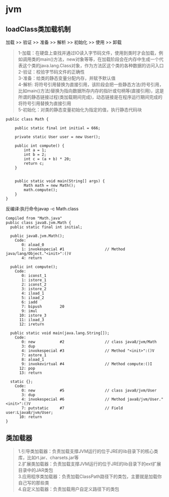 # jvm
## loadClass类加载机制  
加载 >> 验证 >> 准备 >> 解析 >> 初始化 >> 使用 >> 卸载  
>1-加载：在硬盘上查找并通过IO读入字节码文件，使用到类时才会加载，例如调用类的main()方法，new对象等等，在加载阶段会在内存中生成一个代表这个类的java.lang.Class对象，作为方法区这个类的各种数据的访问入口  
>2-验证：校验字节码文件的正确性  
>3-准备：给类的静态变量分配内存，并赋予默认值  
>4-解析: 将符号引用替换为直接引用，该阶段会把一些静态方法(符号引用，比如main()方法)替换为指向数据所存内存的指针或句柄等(直接引用)，这是所谓的静态链接过程(类加载期间完成)，动态链接是在程序运行期间完成的将符号引用替换为直接引用   
>5-初始化：对类的静态变量初始化为指定的值，执行静态代码块
```
public class Math {

    public static final int initial = 666;

    private static User user = new User();

    public int compute() {
        int a = 1;
        int b = 2;
        int c = (a + b) * 20;
        return c;
    }


    public static void main(String[] args) {
        Math math = new Math();
        math.compute();
    }
}
```
反编译:执行命令javap -c Math.class
```
Compiled from "Math.java"
public class java8.jvm.Math {
  public static final int initial;

  public java8.jvm.Math();
    Code:
       0: aload_0
       1: invokespecial #1                  // Method java/lang/Object."<init>":()V
       4: return

  public int compute();
    Code:
       0: iconst_1
       1: istore_1
       2: iconst_2
       3: istore_2
       4: iload_1
       5: iload_2
       6: iadd
       7: bipush        20
       9: imul
      10: istore_3
      11: iload_3
      12: ireturn

  public static void main(java.lang.String[]);
    Code:
       0: new           #2                  // class java8/jvm/Math
       3: dup
       4: invokespecial #3                  // Method "<init>":()V
       7: astore_1
       8: aload_1
       9: invokevirtual #4                  // Method compute:()I
      12: pop
      13: return

  static {};
    Code:
       0: new           #5                  // class java8/jvm/User
       3: dup
       4: invokespecial #6                  // Method java8/jvm/User."<init>":()V
       7: putstatic     #7                  // Field user:Ljava8/jvm/User;
      10: return
}

```
## 类加载器
>1.引导类加载器：负责加载支撑JVM运行的位于JRE的lib目录下的核心类库，比如rt.jar、charsets.jar等  
>2.扩展类加载器：负责加载支撑JVM运行的位于JRE的lib目录下的ext扩展目录中的JAR类包  
>3.应用程序类加载器：负责加载ClassPath路径下的类包，主要就是加载你自己写的那些类  
>4.自定义加载器：负责加载用户自定义路径下的类包
